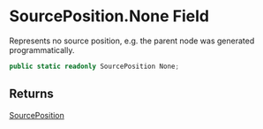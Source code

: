 # SourcePosition.None Field

Represents no source position, e.g. the parent node was generated programmatically.

```c#
public static readonly SourcePosition None;
```

## Returns

[SourcePosition](MrKWatkins.Ast.Position.SourcePosition.md)
